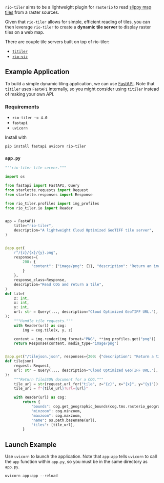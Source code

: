 
`rio-tiler` aims to be a lightweight plugin for `rasterio` to read [slippy map
tiles](https://en.wikipedia.org/wiki/Tiled_web_map) from a raster sources.

Given that `rio-tiler` allows for simple, efficient reading of tiles, you can
then leverage `rio-tiler` to create a **dynamic tile server** to display raster
tiles on a web map.

There are couple tile servers built on top of rio-tiler:

- [`titiler`](https://github.com/developmentseed/titiler)
- [`rio-viz`](https://github.com/developmentseed/rio-viz)

## Example Application

To build a simple dynamic tiling application, we can use
[FastAPI](https://github.com/tiangolo/fastapi). Note that `titiler` uses
`FastAPI` internally, so you might consider using `titiler` instead of making
your own API.

### Requirements

- `rio-tiler ~= 4.0`
- `fastapi`
- `uvicorn`

Install with

```bash
pip install fastapi uvicorn rio-tiler
```

### `app.py`

```python
"""rio-tiler tile server."""

import os

from fastapi import FastAPI, Query
from starlette.requests import Request
from starlette.responses import Response

from rio_tiler.profiles import img_profiles
from rio_tiler.io import Reader


app = FastAPI(
    title="rio-tiler",
    description="A lightweight Cloud Optimized GeoTIFF tile server",
)


@app.get(
    r"/{z}/{x}/{y}.png",
    responses={
        200: {
            "content": {"image/png": {}}, "description": "Return an image.",
        }
    },
    response_class=Response,
    description="Read COG and return a tile",
)
def tile(
    z: int,
    x: int,
    y: int,
    url: str = Query(..., description="Cloud Optimized GeoTIFF URL."),
):
    """Handle tile requests."""
    with Reader(url) as cog:
        img = cog.tile(x, y, z)

    content = img.render(img_format="PNG", **img_profiles.get("png"))
    return Response(content, media_type="image/png")


@app.get("/tilejson.json", responses={200: {"description": "Return a tilejson"}})
def tilejson(
    request: Request,
    url: str = Query(..., description="Cloud Optimized GeoTIFF URL."),
):
    """Return TileJSON document for a COG."""
    tile_url = str(request.url_for("tile", z="{z}", x="{x}", y="{y}"))
    tile_url = f"{tile_url}?url={url}"

    with Reader(url) as cog:
        return {
            "bounds": cog.get_geographic_bounds(cog.tms.rasterio_geographic_crs),
            "minzoom": cog.minzoom,
            "maxzoom": cog.maxzoom,
            "name": os.path.basename(url),
            "tiles": [tile_url],
        }
```

## Launch Example

Use `uvicorn` to launch the application. Note that `app:app` tells `uvicorn` to
call the `app` function within `app.py`, so you must be in the same directory as
`app.py`.

```
uvicorn app:app --reload
```
